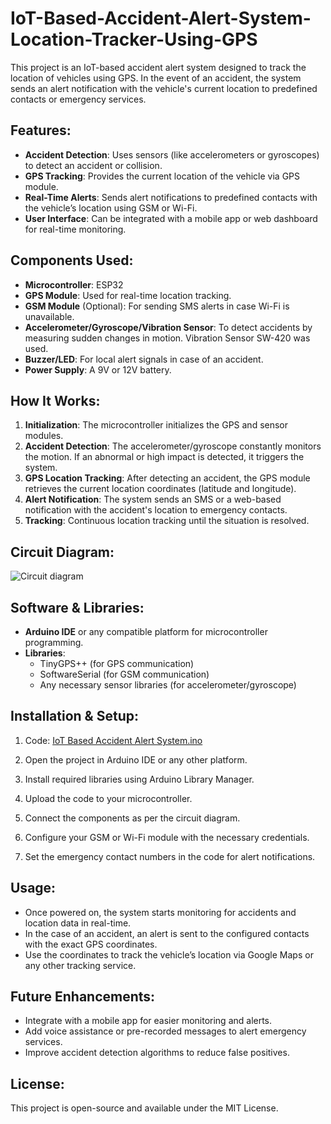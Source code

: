 # IoT-Based-Accident-Alert-System-Location-Tracker-Using-GPS

This project is an IoT-based accident alert system designed to track the location of vehicles using GPS. In the event of an accident, the system sends an alert notification with the vehicle's current location to predefined contacts or emergency services.

## Features:

- **Accident Detection**: Uses sensors (like accelerometers or gyroscopes) to detect an accident or collision.
- **GPS Tracking**: Provides the current location of the vehicle via GPS module.
- **Real-Time Alerts**: Sends alert notifications to predefined contacts with the vehicle’s location using GSM or Wi-Fi.
- **User Interface**: Can be integrated with a mobile app or web dashboard for real-time monitoring.

## Components Used:

- **Microcontroller**: ESP32
- **GPS Module**: Used for real-time location tracking.
- **GSM Module** (Optional): For sending SMS alerts in case Wi-Fi is unavailable.
- **Accelerometer/Gyroscope/Vibration Sensor**: To detect accidents by measuring sudden changes in motion. Vibration Sensor SW-420 was used.
- **Buzzer/LED**: For local alert signals in case of an accident.
- **Power Supply**: A 9V or 12V battery.

## How It Works:

1. **Initialization**: The microcontroller initializes the GPS and sensor modules.
2. **Accident Detection**: The accelerometer/gyroscope constantly monitors the motion. If an abnormal or high impact is detected, it triggers the system.
3. **GPS Location Tracking**: After detecting an accident, the GPS module retrieves the current location coordinates (latitude and longitude).
4. **Alert Notification**: The system sends an SMS or a web-based notification with the accident's location to emergency contacts.
5. **Tracking**: Continuous location tracking until the situation is resolved.

## Circuit Diagram:

![Circuit diagram](https://github.com/user-attachments/assets/4897d672-f9e8-4157-b5a6-3b4a57926205)

## Software & Libraries:

- **Arduino IDE** or any compatible platform for microcontroller programming.
- **Libraries**:
  - TinyGPS++ (for GPS communication)
  - SoftwareSerial (for GSM communication)
  - Any necessary sensor libraries (for accelerometer/gyroscope)

## Installation & Setup:

1. Code:
[  IoT Based Accident Alert System.ino](https://github.com/musabbir-ul-islam/IoT-Based-Accident-Alert-System-Location-Tracker-Using-GPS/blob/main/IoT%20Based%20Accident%20Alert%20System.ino)
  
2. Open the project in Arduino IDE or any other platform.
3. Install required libraries using Arduino Library Manager.
4. Upload the code to your microcontroller.
5. Connect the components as per the circuit diagram.
6. Configure your GSM or Wi-Fi module with the necessary credentials.
7. Set the emergency contact numbers in the code for alert notifications.

## Usage:

- Once powered on, the system starts monitoring for accidents and location data in real-time.
- In the case of an accident, an alert is sent to the configured contacts with the exact GPS coordinates.
- Use the coordinates to track the vehicle’s location via Google Maps or any other tracking service.

## Future Enhancements:

- Integrate with a mobile app for easier monitoring and alerts.
- Add voice assistance or pre-recorded messages to alert emergency services.
- Improve accident detection algorithms to reduce false positives.

## License:

This project is open-source and available under the MIT License.
